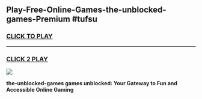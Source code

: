 
## Play-Free-Online-Games-the-unblocked-games-Premium #tufsu
<h3>
<a href="https://premium.freeplayer.one?title=the-unblocked-games&ref=8M">CLICK TO PLAY</a></h3>
<hr>

<h3>
<a href="https://premium.freeplayer.one?title=the-unblocked-games&ref=8M">CLICK 2 PLAY</a>
  
</h3>

<a href="https://premium.freeplayer.one?title=the-unblocked-games&ref=8M"><img src="https://clearcache.store/games.png"></a>


**the-unblocked-games games unblocked: Your Gateway to Fun and Accessible Online Gaming**
